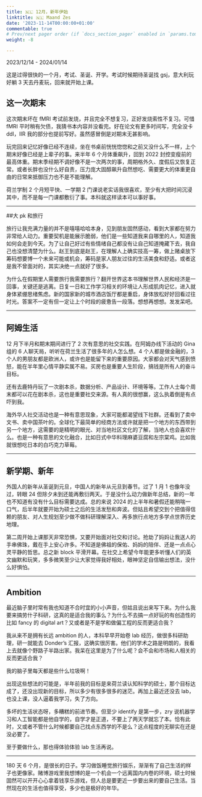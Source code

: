 ```yaml
---
title: 🇳🇱 12月，新年伊始
linktitle: 🇳🇱 Maand Zes
date: '2023-11-14T00:00:00+01:00'
commentable: true
# Prev/next pager order (if `docs_section_pager` enabled in `params.toml`)
weight: -8

---
```


2023/12/14 - 2024/01/14

这是过得很快的一个月，考试、圣诞、开学。考试时候期待圣诞找 gsj，意大利玩好躺 3 天去丹麦玩，回来就开始上课。

## 这一次期末

这次期末坏在 fMRI 考试前发烧，并且完全不想复习，正好发烧索性不复习。可惜 fMRI 平时稍有欠债，我猜书本内容并没看完。好在论文有更多时间写，完全没卡 ddl，IIR 我的部分也提前写好。虽然感冒倒是对期末无甚影响。

玩完回来记忆好像已经不连续，坐在书桌前恍恍惚惚和之前又没什么不一样，上个期末好像已经是上辈子的事。来半年 6 个月体重飙升，回到 2022 封控变瘦前的最高体重。期末季经期不调好像不是一次两次的事，周期格外久、度假后又恢复正常。或者长胖也没什么好自责，压力庞大固醇飙升自然想吃、需要更大的体重更自由的日常来抵御压力也不是不能理解。

荷兰学制 2 个月短平快、一学期 2 门课说老实话我很喜欢，至少有大把时间沉浸其中，而不是每一门课都敷衍了事。本科就这样读本可以事好事。

---

##大 pk 和旅行

旅行让我充满力量的并不是嘻嘻哈哈本身，见到朋友固然感动，看到大家都在努力非常给人动力。重要契机是能展示脆弱，他们是一些知道我来自哪里的人，知道我如何会走到今天。为了让自己好过有些情绪自己都没有让自己知道掩藏下去，我自己也没想清楚为什么。赵王到底是赵王，在理解人上确实技高一筹，做上赌桌放下筹码想要博一个未来可能或机会，筹码是家人朋友过往的生活美食和舒适。或者这是我不曾面对的，其实决绝一点就好了很多。

为什么在假期里人需要旅行我需要旅行？翻开世界这本书理解世界人民和经济是一回事，关键还是逃离。日复一日和工作学习相关的环境让人形成肌肉记忆，进入就身体紧绷思绪焦虑。新的国家新的城市酒店饭厅都是重启，身体放松好好回看过往时光。答案不一定有但一定让上个时段的疲惫告一段落。想想再想想。发发呆吧。

---

## 阿姆生活

12 月下半月和期末期间进行了 2 次有意思的社交实践。在阿姆办线下活动的 Gina 组的 6 人聊天局，听听在荷兰生活了很多年的人怎么想。4 个人都是做金融的，3 个人的男朋友都是欧洲人，或许也是能留下来的重要原因。大家都会对天气感到愤怒，能在半年里心情平静实属不易。买房也是重要人生阶段，搞钱是所有人的奋斗目标。

还有去鹿特丹玩了一次剧本杀，数据分析、产品设计、环境等等。工作人士每个周末都可以花在剧本杀，这也是重要社交来源。有人真的很想赢，这么执着倒是有点吓到我。

海外华人社交活动也是一种有意思现象，大家可能都渴望线下社群。还看到了卖中文书、卖中国茶叶的。全球化下最简单的经商方法或许就是把一个地方的东西带到另一个地方，这需要的是精明的眼光、对当地社区文化的了解，当地人也会喜欢什么。也是一种有意思的文化融合，比如日式中华料理麻婆豆腐和左宗棠鸡。比如我就很想吃日本的白巧克力草莓。

---

## 新学期、新年

外国人的新年从圣诞到元旦，中国人的新年从元旦到春节。过了 1 月 1 也像年没过，转眼 24 但除夕未到还能再敷衍两天。于是没什么动力做新年总结，新的一年也不知道有没有什么目标需要达成。总的来说 2024 的上半年和暑假还能稍喘一口气，后半年就要开始为硕士之后的生活发愁和奔波。但姑且希望交到个把值得信赖的朋友、对人生规划至少做不做科研理解深入、再多旅行点地方多学点世界历史地理。

第二周开始上课那天非常恐惧，又要开始面对社交和讨论。抢劫了妈妈让我送人的手串佛珠，戴在手上安心许多。不知道是佛祖的保佑、妈妈的陪伴、还是一点点心灵平静的哲思。总之新 block 平滑开幕。在社交上希望今年能更多听懂人们的英文幽默和玩笑，多多微笑至少让大家觉得我好相处，眼神坚定自信输出想法，没什么好惧怕。

---

## Ambition

最近脑子里时常有我也知道不合时宜的小小声音，但姑且说出来写下来。为什么我要来搞劳什子科研，这真的是适合我的事么？为什么不去搞一点好玩的有创造性的比如 fancy 的 digital art？又或者是不是学和做偏工程的反而更适合我？

我从来不是拥有长远 ambition 的人，本科早早开始卷 lab 经历，做很多科研助理，研一就能去 Donder’s 汇报，这确实很厉害。他们的学术之路是明朗的，我看上去就像个野路子半路出家。我呆在这里是为了什么呢？会不会和市场和人相关的反而更适合我？

我的脑子里每天都是些什么垃圾啊！

出现这些想法的可能是，半年前我的目标是来荷兰读认知科学的硕士，那个目标达成了，还没出现新的目标，所以多少有很多很多的迷茫。再加上最近还没去 lab，也没上课，没人逼着我学习，失了方向。

多坏的生活状态呀，多糟糕的前进节奏。但至少 identify 是第一步，zry 说机器学习和人工智能都是他自学的，自学才是正道，不要上了两天学就忘了本。恰有此时，又或者不管什么时候都要自己找点东西学的不是么？这点程度的无聊实在还是没必要了。

至于要做什么，那也得体验体验 lab 生活再说。

---

180 天 6 个月，是很长的日子。学习做饭睡觉旅行娱乐，渐渐有了自己生活的样子也更像家。赌博游戏里我想博的是一个机会一个远离国内内卷的环境，硕士时候固然可以开开心心拿着钱享乐游戏，但人总是要更近一步要出来的要自己生活。当然现在的生活也值得享受，多少也是极好的年华。